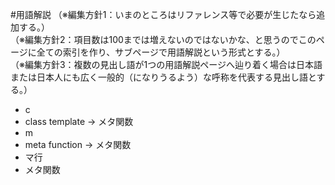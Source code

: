 #用語解説
（※編集方針1：いまのところはリファレンス等で必要が生じたなら追加する。）<br style='color:rgb(56,118,29);background-color:rgb(255,255,255)'/>（※編集方針2：項目数は100までは増えないのではないかな、と思うのでこのページに全ての索引を作り、サブページで用語解説という形式とする。）<br style='color:rgb(56,118,29);background-color:rgb(255,255,255)'/>（※編集方針3：複数の見出し語が1つの用語解説ページへ辿り着く場合は日本語または日本人にも広く一般的（になりうるよう）な呼称を代表する見出し語とする。）
- c
- class template → メタ関数
- m
- meta function → メタ関数
- マ行
- メタ関数